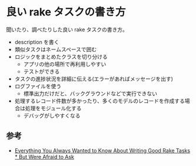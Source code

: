 # 良い rake タスクの書き方

聞いたり、調べたりした良い rake タスクの書き方。

- description を書く
- 類似タスクはネームスペースで囲む
- ロジックをまとめたクラスを切り分ける
  - アプリの他の場所で再利用しやすい
  - テストができる
- タスクの進捗状況を詳細に伝える(エラーがあればメッセージを出す)
- ログファイルを使う
  - 標準出力だけだと、バックグラウンドなどで実行できない
- 処理するレコード件数が多かったり、多くのモデルのレコードを作成する場合は処理をモジュール化する
  - デバッグがしやすくなる

## 参考
- [Everything You Always Wanted to Know About Writing Good Rake Tasks \* But Were Afraid to Ask](https://edelpero.svbtle.com/everything-you-always-wanted-to-know-about-writing-good-rake-tasks-but-were-afraid-to-ask)
